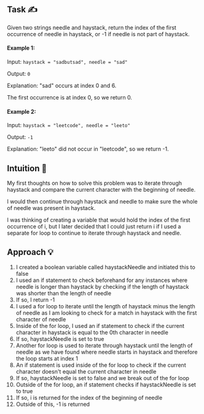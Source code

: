 ## Task ✍
Given two strings needle and haystack, return the index of the first occurrence of needle in haystack, or -1 if needle is not part of haystack.

#### Example 1:
Input: ```haystack = "sadbutsad", needle = "sad"```

Output: ```0```

Explanation: "sad" occurs at index 0 and 6.

The first occurrence is at index 0, so we return 0.

#### Example 2:
Input: ```haystack = "leetcode", needle = "leeto"```

Output: ```-1```

Explanation: "leeto" did not occur in "leetcode", so we return -1.

## Intuition 💬
<!-- Describe your first thoughts on how to solve this problem. -->
My first thoughts on how to solve this problem was to iterate through haystack and compare the current character with the beginning of needle.

I would then continue through haystack and needle to make sure the whole of needle was present in haystack. 

I was thinking of creating a variable that would hold the index of the first occurrence of i, but I later decided that I could just return i if I used a separate for loop to continue to iterate through haystack and needle.

## Approach 💡
<!-- Describe your approach to solving the problem. -->
1. I created a boolean variable called haystackNeedle and initiated this to false
2. I used an if statement to check beforehand for any instances where needle is longer than haystack by checking if the length of haystack was shorter than the length of needle
3. If so, I return -1
4. I used a for loop to iterate until the length of haystack minus the length of needle as I am looking to check for a match in haystack with the first character of needle
5. Inside of the for loop, I used an if statement to check if the current character in haystack is equal to the 0th character in needle
6. If so, haystackNeedle is set to true
7. Another for loop is used to iterate through haystack until the length of needle as we have found where needle starts in haystack and therefore the loop starts at index 1
8. An if statement is used inside of the for loop to check if the current character doesn't equal the current character in needle
9. If so, haystackNeedle is set to false and we break out of the for loop
10. Outside of the for loop, an if statement checks if haystackNeedle is set to true
11. If so, i is returned for the index of the beginning of needle
12. Outside of this, -1 is returned
